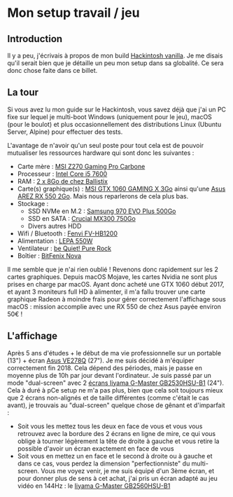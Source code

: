 # Mon setup travail / jeu

## Introduction

Il y a peu, j'écrivais à propos de mon build [Hackintosh vanilla](https://github.com/Kuaaaly/docs/blob/master/build_vanilla_hackintosh/build_vanilla_hackintosh.md). Je me disais qu'il serait bien que je détaille un peu mon setup dans sa globalité. Ce sera donc chose faite dans ce billet.

## La tour
Si vous avez lu mon guide sur le Hackintosh, vous savez déjà que j'ai un PC fixe sur lequel je multi-boot Windows (uniquement pour le jeu), macOS (pour le boulot) et plus occasionnellement des distributions Linux (Ubuntu Server, Alpine) pour effectuer des tests.

L'avantage de n'avoir qu'un seul poste pour tout cela est de pouvoir mutualiser les ressources hardware qui sont donc les suivantes :

- Carte mère : [MSI Z270 Gaming Pro Carbone](https://www.amazon.fr/MSI-Gaming-Carbon-Carte-Socket/dp/B01MY4L5ED/ref=sr_1_1?__mk_fr_FR=%C3%85M%C3%85%C5%BD%C3%95%C3%91&crid=3SIEAJ06TOELP&keywords=msi%20z270%20gaming%20pro%20carbon&qid=1570026658&sprefix=MSI%20Z270%20gam,aps,176&sr=8-1)
- Processeur : [Intel Core i5 7600](https://www.amazon.fr/Intel-Core-Kabylake-i5-7600-Processeur/dp/B01LTI1JDS/ref=sr_1_3?__mk_fr_FR=%C3%85M%C3%85%C5%BD%C3%95%C3%91&keywords=i5%207600&qid=1570026708&sr=8-3)
- RAM : [2 x 8Go de chez Ballistix](https://www.amazon.fr/Crucial-Ballistix-PC4-19200-2400MHz-BLS2K4G4D240FSE/dp/B01F4Z4OPW/ref=sr_1_3?__mk_fr_FR=%C3%85M%C3%85%C5%BD%C3%95%C3%91&keywords=ballistik%20sport%20lt&qid=1570026796&sr=8-3)
- Carte(s) graphique(s) : [MSI GTX 1060 GAMING X 3Go](https://www.amazon.fr/GraphiqueGeForce-GTX-1060-Gaming-3G/dp/B01KHWOB5K/ref=sr_1_7?__mk_fr_FR=%C3%85M%C3%85%C5%BD%C3%95%C3%91&crid=B2AIX0QXY03H&keywords=gtx%201060%20msi%20gaming%20x&qid=1570026963&sprefix=GTX%201060%20MSI,aps,177&sr=8-7) ainsi qu'une [Asus AREZ RX 550 2Go](https://www.amazon.fr/Asustek-ASUCV030373-Graphique-Nvidia-Radeon/dp/B07CWVZBCV/ref=sr_1_9?__mk_fr_FR=%C3%85M%C3%85%C5%BD%C3%95%C3%91&keywords=RX%20550%202go&qid=1570027007&sr=8-9). Mais nous reparlerons de cela plus bas.
- Stockage :
	- SSD NVMe en M.2 : [Samsung 970 EVO Plus 500Go](https://www.amazon.fr/gp/product/B07MFBLN7K/ref=ppx_yo_dt_b_asin_title_o02_s00?ie=UTF8&psc=1)
	- SSD en SATA : [Crucial MX300 750Go](https://www.amazon.fr/Crucial-CT750MX300SSD1-Interne-MX300-Pouces/dp/B01DUNLMUU/ref=sr_1_25?__mk_fr_FR=%C3%85M%C3%85%C5%BD%C3%95%C3%91&keywords=crucial%20MX300%20750%20Go&qid=1570027244&s=computers&sr=1-25)
	- Divers autres HDD
- Wifi / Bluetooth : [Fenvi FV-HB1200](https://fr.aliexpress.com/item/33034394024.html?spm=a2g0s.9042311.0.0.5e546c37JfYox7)
- Alimentation : [LEPA 550W](https://www.amazon.fr/Lepa-N550-MA-MXF1-Alimentation-Blanc/dp/B00F5WG8SG/ref=sr_1_1?__mk_fr_FR=%C3%85M%C3%85%C5%BD%C3%95%C3%91&keywords=Lepa%20550&qid=1570026877&sr=8-1)
- Ventilateur : [be Quiet! Pure Rock](https://www.amazon.fr/Quiet-Pure-ventilateur-processeur-socket/dp/B00OB40ULU/ref=sr_1_3?__mk_fr_FR=%C3%85M%C3%85%C5%BD%C3%95%C3%91&crid=3GD8X1T3FURAZ&keywords=be%20quiet%20pure%20rock&qid=1570026755&sprefix=be%20quit%20pur,aps,193&sr=8-3)
- Boîtier : [BitFenix Nova](https://www.amazon.fr/Nova-Bo%C3%AEtier-dordinateur-Plastique-Micro-ATX-Alimentation/dp/B016CMTFIC/ref=sr_1_3?__mk_fr_FR=%C3%85M%C3%85%C5%BD%C3%95%C3%91&keywords=bitfenix%20nova&qid=1570026905&sr=8-3)

Il me semble que je n'ai rien oublié ! Revenons donc rapidement sur les 2 cartes graphiques. Depuis macOS Mojave, les cartes Nvidia ne sont plus prises en charge par macOS. Ayant donc acheté une GTX 1060 début 2017, et ayant 3 moniteurs full HD à alimenter, il m'a fallu trouver une carte graphique Radeon à moindre frais pour gérer correctement l'affichage sous macOS : mission accomplie avec une RX 550 de chez Asus payée environ 50€ !

## L'affichage
Après 5 ans d'études + le début de ma vie professionnelle sur un portable (13") + écran [Asus VE278Q](https://www.lesnumeriques.com/moniteur-ecran-lcd/asus-ve278q-p10118/test.html) (27"). Je me suis décidé à m'équiper correctement fin 2018. Cela dépend des périodes, mais je passe en moyenne plus de 10h par jour devant l'ordinateur.
Je suis passé par un mode "dual-screen" avec 2 [écrans Iiyama G-Master GB2530HSU-B1](https://www.topachat.com/pages/detail2_cat_est_peripheriques_puis_rubrique_est_w_moni_puis_ref_est_in10111921.html) (24"). Cela à duré à pCe setup ne m'a pas plus, bien que cela soit toujours mieux que 2 écrans non-alignés et de taille différentes (comme c'était le cas avant), je trouvais au "dual-screen" quelque chose de gênant et d'imparfait :
- Soit vous les mettez tous les deux en face de vous et vous vous retrouvez avec la bordure des 2 écrans en ligne de mire, ce qui vous oblige à tourner légèrement la tête de droite à gauche et vous retire la possible d'avoir un écran exactement en face de vous
- Soit vous en mettez un en face et le second à droite ou à gauche et dans ce cas, vous perdez la dimension "perfectionniste" du multi-screen.
Vous me voyez venir, je me suis équipé d'un 3ème écran, et pour donner plus de sens à cet achat, j'ai pris un écran adapté au jeu vidéo en 144Hz : le [Iiyama G-Master GB2560HSU-B1](https://www.topachat.com/pages/detail2_cat_est_peripheriques_puis_rubrique_est_w_moni_puis_ref_est_in10111923.html) 

<!--stackedit_data:
eyJoaXN0b3J5IjpbLTE3ODM5OTQ5OTcsNzMwOTk4MTE2XX0=
-->